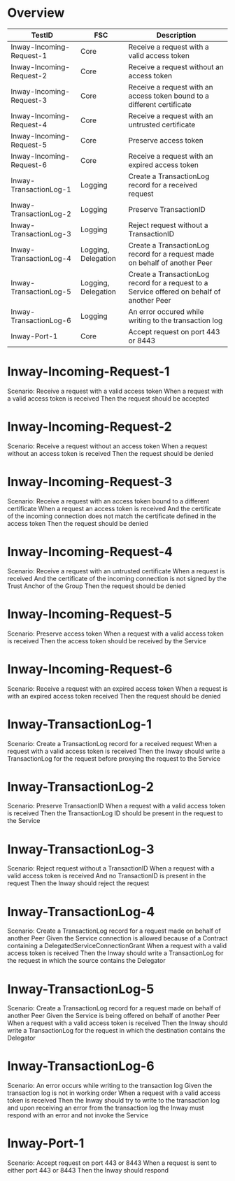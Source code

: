 # Overview

| TestID                   | FSC                 | Description                                                                                 |
|--------------------------|---------------------|---------------------------------------------------------------------------------------------|
| Inway-Incoming-Request-1 | Core                | Receive a request with a valid access token                                                 |
| Inway-Incoming-Request-2 | Core                | Receive a request without an access token                                                   |
| Inway-Incoming-Request-3 | Core                | Receive a request with an access token bound to a different certificate                     |
| Inway-Incoming-Request-4 | Core                | Receive a request with an untrusted certificate                                             |
| Inway-Incoming-Request-5 | Core                | Preserve access token                                                                       | 
| Inway-Incoming-Request-6 | Core                | Receive a request with an expired access token                                              | 
| Inway-TransactionLog-1   | Logging             | Create a TransactionLog record for a received request                                       |
| Inway-TransactionLog-2   | Logging             | Preserve TransactionID                                                                      |
| Inway-TransactionLog-3   | Logging             | Reject request without a TransactionID                                                      |
| Inway-TransactionLog-4   | Logging, Delegation | Create a TransactionLog record for a request made on behalf of another Peer                 |
| Inway-TransactionLog-5   | Logging, Delegation | Create a TransactionLog record for a request to a Service offered on behalf of another Peer |
| Inway-TransactionLog-6   | Logging             | An error occured while writing to the transaction log                                       |
| Inway-Port-1             | Core                | Accept request on port 443 or 8443                                                          |


# Inway-Incoming-Request-1

Scenario: Receive a request with a valid access token
When a request with a valid access token is received
Then the request should be accepted

# Inway-Incoming-Request-2

Scenario: Receive a request without an access token
When a request without an access token is received
Then the request should be denied

# Inway-Incoming-Request-3

Scenario: Receive a request with an access token bound to a different certificate
When a request an access token is received
And the certificate of the incoming connection does not match the certificate defined in the access token
Then the request should be denied

# Inway-Incoming-Request-4

Scenario: Receive a request with an untrusted certificate
When a request is received
And the certificate of the incoming connection is not signed by the Trust Anchor of the Group
Then the request should be denied

# Inway-Incoming-Request-5

Scenario: Preserve access token 
When a request with a valid access token is received
Then the access token should be received by the Service

# Inway-Incoming-Request-6

Scenario: Receive a request with an expired access token
When a request is with an expired access token received
Then the request should be denied

# Inway-TransactionLog-1

Scenario: Create a TransactionLog record for a received request
When a request with a valid access token is received
Then the Inway should write a TransactionLog for the request before proxying the request to the Service

# Inway-TransactionLog-2

Scenario: Preserve TransactionID
When a request with a valid access token is received
Then the TransactionLog ID should be present in the request to the Service

# Inway-TransactionLog-3

Scenario: Reject request without a TransactionID
When a request with a valid access token is received
And no TransactionID is present in the request
Then the Inway should reject the request 

# Inway-TransactionLog-4

Scenario: Create a TransactionLog record for a request made on behalf of another Peer
Given the Service connection is allowed because of a Contract containing a DelegatedServiceConnectionGrant
When a request with a valid access token is received
Then the Inway should write a TransactionLog for the request in which the source contains the Delegator

# Inway-TransactionLog-5

Scenario: Create a TransactionLog record for a request made on behalf of another Peer
Given the Service is being offered on behalf of another Peer
When a request with a valid access token is received
Then the Inway should write a TransactionLog for the request in which the destination contains the Delegator

# Inway-TransactionLog-6

Scenario: An error occurs while writing to the transaction log
Given the transaction log is not in working order
When a request with a valid access token is received
Then the Inway should try to write to the transaction log and upon receiving an error from the transaction log the Inway must respond with an error and not invoke the Service

# Inway-Port-1

Scenario: Accept request on port 443 or 8443
When a request is sent to either port 443 or 8443
Then the Inway should respond
